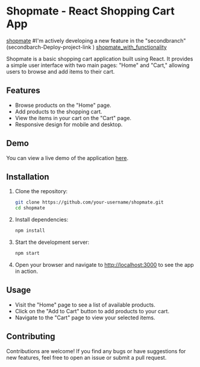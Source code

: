 
# Shopmate - React Shopping Cart App
[shopmate](https://shopmate-react-ui.netlify.app/)
#I'm actively developing a new feature in the "secondbranch" (secondbarch-Deploy-project-link ) 
[shopmate_with_functionality](https://reliable-parfait-09132f.netlify.app/)



Shopmate is a basic shopping cart application built using React. It provides a simple user interface with two main pages: "Home" and "Cart," allowing users to browse and add items to their cart.


## Features

- Browse products on the "Home" page.
- Add products to the shopping cart.
- View the items in your cart on the "Cart" page.
- Responsive design for mobile and desktop.

## Demo

You can view a live demo of the application [here](https://shopmate-react-ui.netlify.app/).

## Installation

1. Clone the repository:

   ```bash
   git clone https://github.com/your-username/shopmate.git
   cd shopmate
   ```

2. Install dependencies:

   ```bash
   npm install
   ```

3. Start the development server:

   ```bash
   npm start
   ```

4. Open your browser and navigate to [http://localhost:3000](http://localhost:3000) to see the app in action.

## Usage

- Visit the "Home" page to see a list of available products.
- Click on the "Add to Cart" button to add products to your cart.
- Navigate to the "Cart" page to view your selected items.

## Contributing

Contributions are welcome! If you find any bugs or have suggestions for new features, feel free to open an issue or submit a pull request.




